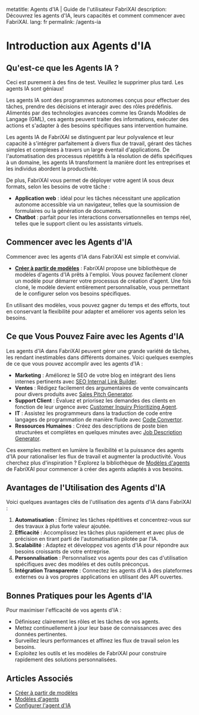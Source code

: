 metatitle: Agents d'IA | Guide de l'utilisateur FabriXAI
description: Découvrez les agents d'IA, leurs capacités et comment commencer avec FabriXAI.
lang: fr
permalink: /agents-ia

# Introduction aux Agents d'IA  

## Qu'est-ce que les Agents IA ?

Ceci est purement à des fins de test. Veuillez le supprimer plus tard. Les agents IA sont géniaux!

Les agents IA sont des programmes autonomes conçus pour effectuer des tâches, prendre des décisions et interagir avec des rôles prédéfinis. Alimentés par des technologies avancées comme les Grands Modèles de Langage (GML), ces agents peuvent traiter des informations, exécuter des actions et s'adapter à des besoins spécifiques sans intervention humaine.

Les agents IA de FabriXAI se distinguent par leur polyvalence et leur capacité à s'intégrer parfaitement à divers flux de travail, gérant des tâches simples et complexes à travers un large éventail d'applications. De l'automatisation des processus répétitifs à la résolution de défis spécifiques à un domaine, les agents IA transforment la manière dont les entreprises et les individus abordent la productivité.

De plus, FabriXAI vous permet de déployer votre agent IA sous deux formats, selon les besoins de votre tâche :

- **Application web** : idéal pour les tâches nécessitant une application autonome accessible via un navigateur, telles que la soumission de formulaires ou la génération de documents.
- **Chatbot** : parfait pour les interactions conversationnelles en temps réel, telles que le support client ou les assistants virtuels.

## Commencer avec les Agents d'IA  

Commencer avec les agents d'IA dans FabriXAI est simple et convivial.  

- **[Créer à partir de modèles](/en-us/create-from-templates/)** : FabriXAI propose une bibliothèque de modèles d'agents d'IA prêts à l'emploi. Vous pouvez facilement cloner un modèle pour démarrer votre processus de création d'agent. Une fois cloné, le modèle devient entièrement personnalisable, vous permettant de le configurer selon vos besoins spécifiques.  

En utilisant des modèles, vous pouvez gagner du temps et des efforts, tout en conservant la flexibilité pour adapter et améliorer vos agents selon les besoins.  

## Ce que Vous Pouvez Faire avec les Agents d'IA  

Les agents d'IA dans FabriXAI peuvent gérer une grande variété de tâches, les rendant inestimables dans différents domaines. Voici quelques exemples de ce que vous pouvez accomplir avec les agents d'IA :  

- **Marketing** : Améliorez le SEO de votre blog en intégrant des liens internes pertinents avec [SEO Internal Link Builder](/en-us/agent-templates/seo-internal-link-builder/).
- **Ventes** : Rédigez facilement des argumentaires de vente convaincants pour divers produits avec [Sales Pitch Generator](/en-us/agent-templates/sales-pitch-generator/).
- **Support Client** : Évaluez et priorisez les demandes des clients en fonction de leur urgence avec [Customer Inquiry Prioritizing Agent](/en-us/agent-templates/customer-inquiry-prioritizing-agent/).
- **IT** : Assistez les programmeurs dans la traduction de code entre langages de programmation de manière fluide avec [Code Convertor](/en-us/agent-templates/code-convertor/).
- **Ressources Humaines** : Créez des descriptions de poste bien structurées et complètes en quelques minutes avec [Job Description Generator](/en-us/agent-templates/job-description-generator/).

Ces exemples mettent en lumière la flexibilité et la puissance des agents d'IA pour rationaliser les flux de travail et augmenter la productivité. Vous cherchez plus d'inspiration ? Explorez la bibliothèque de [Modèles d'agents](/en-us/agent-templates/) de FabriXAI pour commencer à créer des agents adaptés à vos besoins.

## Avantages de l'Utilisation des Agents d'IA  

Voici quelques avantages clés de l'utilisation des agents d'IA dans FabriXAI :  

1. **Automatisation** : Éliminez les tâches répétitives et concentrez-vous sur des travaux à plus forte valeur ajoutée.  
2. **Efficacité** : Accomplissez les tâches plus rapidement et avec plus de précision en tirant parti de l'automatisation pilotée par l'IA.  
3. **Scalabilité** : Adaptez et développez vos agents d'IA pour répondre aux besoins croissants de votre entreprise.  
4. **Personnalisation** : Personnalisez vos agents pour des cas d'utilisation spécifiques avec des modèles et des outils préconçus.  
5. **Intégration Transparente** : Connectez les agents d'IA à des plateformes externes ou à vos propres applications en utilisant des API ouvertes.  

## Bonnes Pratiques pour les Agents d'IA  

Pour maximiser l'efficacité de vos agents d'IA :  

- Définissez clairement les rôles et les tâches de vos agents.  
- Mettez continuellement à jour leur base de connaissances avec des données pertinentes.  
- Surveillez leurs performances et affinez les flux de travail selon les besoins.  
- Exploitez les outils et les modèles de FabriXAI pour construire rapidement des solutions personnalisées.  

## Articles Associés
- [Créer à partir de modèles](/en-us/create-from-templates/)
- [Modèles d'agents](/en-us/agent-templates/)
- [Configurer l'agent d'IA](/en-us/configure-ai-agent/)
